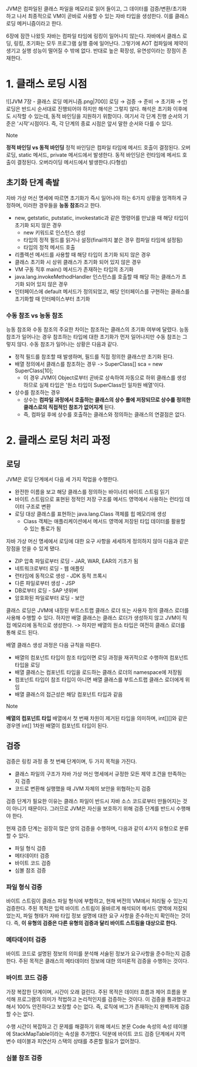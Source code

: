 JVM은 컴파일된 클래스 파일을 메모리로 읽어 들이고, 그 데이터를 검증/변환/초기화하고 나서 최종적으로 VM이 곧바로 사용할 수 있는 자바 타입을 생성한다. 
이를 클래스 로딩 메커니즘이라고 한다.

6장에 잠깐 나왔듯 자바는 컴파일 타임에 링킹이 일어나지 않는다. 자바에서 클래스 로딩, 링킹, 초기화는 모두 프로그램 실행 중에 일어난다. 
그렇기에 AOT 컴파일에 제약이 생기고 실행 성능이 떨어질 수 밖에 없다. 반대로 높은 확장성, 유연성이라는 장점이 존재한다. 

# 1. 클래스 로딩 시점
![[JVM 7장 - 클래스 로딩 메커니즘.png|700]]
로딩 → 검증 → 준비 → 초기화 → 언로딩은 반드시 순서대로 진행되어야 하지만 해석은 그렇지 않다. 
해석은 초기화 이후에도 시작할 수 있는데, 동적 바인딩을 지원하기 위함이다.
여기서 각 단계 진행 순서의 기준은 '시작'시점이다. 즉, 각 단계의 종료 시점은 앞서 말한 순서와 다를 수 있다. 

>[!NOTE]
>**정적 바인딩 vs 동적 바인딩**
>정적 바인딩은 컴파일 타임에 메서드 호출이 결정된다. 오버로딩,  static 메서드, private 메서드에서 발생한다.
>동적 바인딩은 런타임에 메서드 호출이 결정된다. 오버라이딩 메서드에서 발생한다.(다형성)

## 초기화 단계 촉발 
자바 가상 머신 명세에 따르면 초기화가 즉시 일어나야 하는 6가지 상황을 엄격하게 규정하며, 이러한 경우들을 **능동 참조**라고 한다.
- new, getstatic, putstatic, invokestatic과 같은 명령어를 만났을 때 해당 타입이 초기화 되지 않은 경우
	- new 키워드로 인스턴스 생성
	- 타입의 정적 필드를 읽거나 설정(final까지 붙은 경우 컴파일 타임에 설정됨)
	- 타입의 정적 메서드 호출
- 리플렉션 메서드를 사용할 때 해당 타입이 초기화 되지 않은 경우
- 클래스 초기화 시 상위 클래스가 초기화 되어 있지 않은 경우
- VM 구동 직후 main() 메서드가 존재하는 타입의 초기화
- java.lang.invokeMethodHandler 인스턴스를 호출할 때 해당 하는 클래스가 초기화 되어 있지 않은 경우
- 인터페이스에 default 메서드가 정의되었고, 해당 인터페이스를 구현하는 클래스를 초기화할 때 인터페이스부터 초기화

### 수동 참조 vs 능동 참조
능동 참조와 수동 참조의 주요한 차이는 참조하는 클래스의 초기화 여부에 달렸다. 능동 참조가 일어나는 경우 참조하는 타입에 대한 초기화가 먼저 일어나지만 수동 참조는 그렇지 않다.
수동 참조가 일어나는 상황은 다음과 같다.
- 정적 필드를 참조할 때 발생하며, 필드를 직접 정의한 클래스만 초기화 된다.
- 배열 정의에서 클래스를 참조하는 경우 -> SuperClass[] sca = new SuperClass[10]; 
	- 이 경우 JVM이 Object로부터 곧바로 상속하여 자동으로 하위 클래스를 생성하므로 실제 타입은 '원소 타입이 SuperClass인 일차원 배열'이다.
- 상수를 참조하는 경우
	- 상수는 **컴파일 과정에서 호출하는 클래스의 상수 풀에 저장되므로 상수를 정의한 클래스로의 직접적인 참조가 없어지게** 된다.
	- 즉, 컴파일 후에 상수를 호출하는 클래스와 정의하는 클래스의 연결점은 없다.

# 2. 클래스 로딩 처리 과정

## 로딩
JVM은 로딩 단계에서 다음 세 가지 작업을 수행한다.
- 완전한 이름을 보고 해당 클래스를 정의하는 바이너리 바이트 스트림 읽기
- 바이트 스트림으로 표현된 정적인 저장 구조를 메서드 영역에서 사용하는 런타임 데이터 구조로 변환
- 로딩 대상 클래스를 표현하는 java.lang.Class 객체를 힙 메모리에 생성
	- Class 객체는 애플리케이션에서 메서드 영역에 저장된 타입 데이터를 활용할 수 있는 통로가 됨

자바 가상 머신 명세에서 로딩에 대한 요구 사항을 세세하게 정의하지 않아 다음과 같은 장점을 얻을 수 있게 됐다.
- ZIP 압축 파일로부터 로딩 - JAR, WAR, EAR의 기초가 됨
- 네트워크로부터 로딩 - 웹 애플릿
- 런타임에 동적으로 생성 - JDK 동적 프록시
- 다른 파일로부터 생성 - JSP 
- DB로부터 로딩 - SAP 넷위버
- 암호화된 파일로부터 로딩 - 보안

클래스 로딩은  JVM에 내장된 부트스트랩 클래스 로더 또는 사용자 정의 클래스 로더를 사용해 수행할 수 있다. 
하지만 배열 클래스는 클래스 로더가 생성하지 않고 JVM이 직접 메모리에 동적으로 생성한다. 
-> 하지만 배열의 원소 타입은 여전히 클래스 로더를 통해 로드 된다.

배열 클래스 생성 과정은 다음 규칙을 따른다.
- 배열의 컴포넌트 타입이 참조 타입이면 로딩 과정을 재귀적으로 수행하여 컴포넌트 타입을 로딩
- 배열 클래스는 컴포넌트 타입을 로드하는 클래스 로더의 namespace에 저장됨
- 컴포넌트 타입이 참조 타입이 아니면 배열 클래스를 부트스트랩 클래스 로더에게 위임
- 배열 클래스의 접근성은 해당 컴포넌트 타입과 같음

>[!NOTE]
>**배열의 컴포넌트 타입**
>배열에서 첫 번째 차원이 제거된 타입을 의미하며, int\[]\[]와 같은 경우엔 int\[] 1차원 배열이 컴포넌트 타입이 된다.

## 검증
검증은 링킹 과정 중 첫 번째 단계이며, 두 가지 목적을 가진다.
- 클래스 파일의 구조가 자바 가상 머신 명세에서 규정한 모든 제약 조건을 만족하는지 검증
- 코드로 변환해 실행했을 때 JVM 자체의 보안을 위협하는지 검증

검증 단계가 필요한 이유는 클래스 파일이 반드시 자바 소스 코드로부터 만들어지는 것이 아니기 때문이다. 
그러므로 JVM은 자신을 보호하기 위해 검증 단계를 반드시 수행해야 한다.

현재 검증 단계는 굉장히 많은 양의 검증을 수행하며, 다음과 같이 4가지 유형으로 분류할 수 있다.
- 파일 형식 검증
- 메타데이터 검증
- 바이트 코드 검증
- 심볼 참조 검증

### 파일 형식 검증
바이트 스트림이 클래스 파일 형식에 부합하고, 현재 버전의 VM에서 처리될 수 있는지 검증한다.
주된 목적은 입력 바이트 스트림이 올바르게 해석되어 메서드 영역에 저장되었는지, 파일 형태가 자바 타입 정보 설명에 대한 요구 사항을 준수하는지 확인하는 것이다.
즉, **이 유형의 검증은 다른 유형의 검증과 달리 바이트 스트림을 대상으로 한다.**

### 메타데이터 검증
바이트 코드로 설명된 정보의 의미를 분석해  서술된 정보가 요구사항을 준수하는지 검증한다.
주된 목적은 클래스의 메타데이터 정보에 대한 의미론적 검증을 수행하는 것이다.

### 바이트 코드 검증
가장 복잡한 단계이며, 시간이 오래 걸린다. 
주된 목적은 데이터 흐름과 제어 흐름을 분석해 프로그램의 의미가 적법하고 논리적인지를 검증하는 것이다. 
이 검증을 통과했다고 해서 100% 안전하다고 보장할 수는 없다. 즉, 로직에 버그가 존재하는지 완벽하게 검증할 수는 없다. 

수행 시간이 복잡하고 긴 문제를 해결하기 위해 메서드 본문 Code 속성의 속성 테이블에 StackMapTable이라는 속성을 추가했다. 
덕분에 바이트 코드 검증 단계에서 지역 변수 테이블과 피연산자 스택의 상태를 추론할 필요가 없어졌다.

### 심볼 참조 검증



